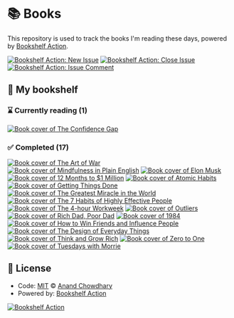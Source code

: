 # 📚 Books

This repository is used to track the books I'm reading these days, powered by [Bookshelf Action](https://github.com/AnandChowdhary/bookshelf-action).

[![Bookshelf Action: New Issue](https://github.com/AnandChowdhary/books/workflows/Bookshelf%20Action:%20New%20Issue/badge.svg)](https://github.com/AnandChowdhary/bookshelf-action/actions?query=workflow%3A%Bookshelf+Action%3A+New+Issue%22)
[![Bookshelf Action: Close Issue](https://github.com/AnandChowdhary/books/workflows/Bookshelf%20Action:%20Close%20Issue/badge.svg)](https://github.com/AnandChowdhary/bookshelf-action/actions?query=workflow%3A%Bookshelf+Action%3A+Close+Issue%22)
[![Bookshelf Action: Issue Comment](https://github.com/AnandChowdhary/books/workflows/Bookshelf%20Action:%20Issue%20Comment/badge.svg)](https://github.com/AnandChowdhary/bookshelf-action/actions?query=workflow%3A%Bookshelf+Action%3A+Issue+Comment%22)

## 📖 My bookshelf

<!--start:bookshelf-action-->
### ⌛ Currently reading (1)

[![Book cover of The Confidence Gap](https://images.weserv.nl/?url=http%3A%2F%2Fbooks.google.com%2Fbooks%2Fcontent%3Fid%3DVPiNVJT7oj4C%26printsec%3Dfrontcover%26img%3D1%26zoom%3D1%26edge%3Dcurl%26source%3Dgbs_api&w=128&h=196&fit=contain)](https://github.com/rclanan/books/issues/17 "The Confidence Gap by Russ Harris")

### ✅ Completed (17)

[![Book cover of The Art of War](https://images.weserv.nl/?url=http%3A%2F%2Fbooks.google.com%2Fbooks%2Fcontent%3Fid%3DRfydswEACAAJ%26printsec%3Dfrontcover%26img%3D1%26zoom%3D1%26source%3Dgbs_api&w=128&h=196&fit=contain)](https://github.com/rclanan/books/issues/20 "The Art of War by Sun Tzu completed in 36 seconds on June 2021")
[![Book cover of Mindfulness in Plain English](https://images.weserv.nl/?url=http%3A%2F%2Fbooks.google.com%2Fbooks%2Fcontent%3Fid%3DnY9j66he0NkC%26printsec%3Dfrontcover%26img%3D1%26zoom%3D1%26edge%3Dcurl%26source%3Dgbs_api&w=128&h=196&fit=contain)](https://github.com/rclanan/books/issues/18 "Mindfulness in Plain English by Bhante Gunaratana, Henepola Gunaratana completed in 1 minute on June 2021")
[![Book cover of Elon Musk](https://images.weserv.nl/?url=http%3A%2F%2Fbooks.google.com%2Fbooks%2Fcontent%3Fid%3DYd99BAAAQBAJ%26printsec%3Dfrontcover%26img%3D1%26zoom%3D1%26edge%3Dcurl%26source%3Dgbs_api&w=128&h=196&fit=contain)](https://github.com/rclanan/books/issues/16 "Elon Musk by Ashlee Vance completed in 26 seconds on June 2021")
[![Book cover of 12 Months to $1 Million](https://images.weserv.nl/?url=http%3A%2F%2Fbooks.google.com%2Fbooks%2Fcontent%3Fid%3DuwO5DwAAQBAJ%26printsec%3Dfrontcover%26img%3D1%26zoom%3D1%26edge%3Dcurl%26source%3Dgbs_api&w=128&h=196&fit=contain)](https://github.com/rclanan/books/issues/15 "12 Months to $1 Million by Ryan Daniel Moran completed in 1 minute on June 2021")
[![Book cover of Atomic Habits](https://images.weserv.nl/?url=http%3A%2F%2Fbooks.google.com%2Fbooks%2Fcontent%3Fid%3DXfFvDwAAQBAJ%26printsec%3Dfrontcover%26img%3D1%26zoom%3D1%26edge%3Dcurl%26source%3Dgbs_api&w=128&h=196&fit=contain)](https://github.com/rclanan/books/issues/14 "Atomic Habits by James Clear completed in 1 minute on June 2021")
[![Book cover of Getting Things Done](https://images.weserv.nl/?url=http%3A%2F%2Fbooks.google.com%2Fbooks%2Fcontent%3Fid%3DWXcHwzaUd4MC%26printsec%3Dfrontcover%26img%3D1%26zoom%3D1%26edge%3Dcurl%26source%3Dgbs_api&w=128&h=196&fit=contain)](https://github.com/rclanan/books/issues/13 "Getting Things Done by David Allen completed in 26 seconds on June 2021")
[![Book cover of The Greatest Miracle in the World](https://images.weserv.nl/?url=http%3A%2F%2Fbooks.google.com%2Fbooks%2Fcontent%3Fid%3DbG0tSJDUxgcC%26printsec%3Dfrontcover%26img%3D1%26zoom%3D1%26edge%3Dcurl%26source%3Dgbs_api&w=128&h=196&fit=contain)](https://github.com/rclanan/books/issues/12 "The Greatest Miracle in the World by Og Mandino completed in 16 seconds on June 2021")
[![Book cover of The 7 Habits of Highly Effective People](https://images.weserv.nl/?url=http%3A%2F%2Fbooks.google.com%2Fbooks%2Fcontent%3Fid%3DupUxaNWSaRIC%26printsec%3Dfrontcover%26img%3D1%26zoom%3D1%26edge%3Dcurl%26source%3Dgbs_api&w=128&h=196&fit=contain)](https://github.com/rclanan/books/issues/11 "The 7 Habits of Highly Effective People by Stephen R. Covey completed in 1 minute on June 2021")
[![Book cover of The 4-hour Workweek](https://images.weserv.nl/?url=http%3A%2F%2Fbooks.google.com%2Fbooks%2Fcontent%3Fid%3DhNmODQAAQBAJ%26printsec%3Dfrontcover%26img%3D1%26zoom%3D1%26edge%3Dcurl%26source%3Dgbs_api&w=128&h=196&fit=contain)](https://github.com/rclanan/books/issues/10 "The 4-hour Workweek by Timothy Ferriss completed in 1 minute on June 2021")
[![Book cover of Outliers](https://images.weserv.nl/?url=http%3A%2F%2Fbooks.google.com%2Fbooks%2Fcontent%3Fid%3DG_osyXN-mm0C%26printsec%3Dfrontcover%26img%3D1%26zoom%3D1%26source%3Dgbs_api&w=128&h=196&fit=contain)](https://github.com/rclanan/books/issues/9 "Outliers by Malcolm Gladwell completed in 1 minute on June 2021")
[![Book cover of Rich Dad, Poor Dad](https://images.weserv.nl/?url=http%3A%2F%2Fbooks.google.com%2Fbooks%2Fcontent%3Fid%3DfFtNPgAACAAJ%26printsec%3Dfrontcover%26img%3D1%26zoom%3D1%26source%3Dgbs_api&w=128&h=196&fit=contain)](https://github.com/rclanan/books/issues/8 "Rich Dad, Poor Dad by Robert T. Kiyosaki, Sharon L. Lechter completed in 2 minutes on June 2021")
[![Book cover of 1984](https://images.weserv.nl/?url=http%3A%2F%2Fbooks.google.com%2Fbooks%2Fcontent%3Fid%3DbrhaDwAAQBAJ%26printsec%3Dfrontcover%26img%3D1%26zoom%3D1%26source%3Dgbs_api&w=128&h=196&fit=contain)](https://github.com/rclanan/books/issues/7 "1984 by George Orwell, General Press completed in 2 minutes on June 2021")
[![Book cover of How to Win Friends and Influence People](https://images.weserv.nl/?url=http%3A%2F%2Fbooks.google.com%2Fbooks%2Fcontent%3Fid%3D_am4DQEACAAJ%26printsec%3Dfrontcover%26img%3D1%26zoom%3D1%26source%3Dgbs_api&w=128&h=196&fit=contain)](https://github.com/rclanan/books/issues/6 "How to Win Friends and Influence People by Dale Carnegie completed in 3 minutes on June 2021")
[![Book cover of The Design of Everyday Things](https://images.weserv.nl/?url=http%3A%2F%2Fbooks.google.com%2Fbooks%2Fcontent%3Fid%3DqBfRDQAAQBAJ%26printsec%3Dfrontcover%26img%3D1%26zoom%3D1%26edge%3Dcurl%26source%3Dgbs_api&w=128&h=196&fit=contain)](https://github.com/rclanan/books/issues/5 "The Design of Everyday Things by Don Norman completed in 3 minutes on June 2021")
[![Book cover of Think and Grow Rich](https://images.weserv.nl/?url=http%3A%2F%2Fbooks.google.com%2Fbooks%2Fcontent%3Fid%3DHO-cnF0abjgC%26printsec%3Dfrontcover%26img%3D1%26zoom%3D1%26edge%3Dcurl%26source%3Dgbs_api&w=128&h=196&fit=contain)](https://github.com/rclanan/books/issues/4 "Think and Grow Rich by Napoleon Hill, Arthur R. Pell completed in 3 minutes on June 2021")
[![Book cover of Zero to One](https://images.weserv.nl/?url=http%3A%2F%2Fbooks.google.com%2Fbooks%2Fcontent%3Fid%3D6FyxoQEACAAJ%26printsec%3Dfrontcover%26img%3D1%26zoom%3D1%26source%3Dgbs_api&w=128&h=196&fit=contain)](https://github.com/rclanan/books/issues/3 "Zero to One by Peter Thiel, Blake Masters completed in 4 minutes on June 2021")
[![Book cover of Tuesdays with Morrie](https://images.weserv.nl/?url=http%3A%2F%2Fbooks.google.com%2Fbooks%2Fcontent%3Fid%3Dz2z_6hLoPmgC%26printsec%3Dfrontcover%26img%3D1%26zoom%3D1%26edge%3Dcurl%26source%3Dgbs_api&w=128&h=196&fit=contain)](https://github.com/rclanan/books/issues/2 "Tuesdays with Morrie by Mitch Albom completed in 4 minutes on June 2021")

<!--end:bookshelf-action-->

## 📄 License

- Code: [MIT](./LICENSE) © [Anand Chowdhary](https://anandchowdhary.com)
- Powered by: [Bookshelf Action](https://github.com/AnandChowdhary/bookshelf-action)

[![Bookshelf Action](https://github.com/AnandChowdhary/bookshelf-action/blob/HEAD/assets/logo.svg)](https://github.com/AnandChowdhary/bookshelf-action)
